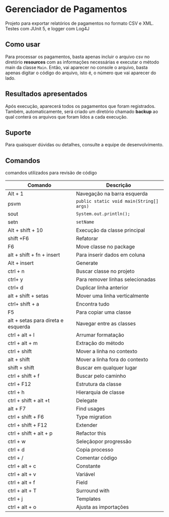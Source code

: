 # Gerenciador de Pagamentos

Projeto para exportar relatórios de pagamentos no formato CSV e XML.
Testes com JUnit 5, e logger com Log4J

## Como usar

Para processar os pagamentos, basta apenas incluir o arquivo csv no diretório **resources** com as informações necessárias e executar o método main da classe `Main`. Então, vai aparecer no console o arquivo, basta apenas digitar o código do arquivo, isto é, o número que vai aparecer do lado.

## Resultados apresentados

Após execução, aparecerá todos os pagamentos que foram registrados. Também, automaticamente, será criado um diretório chamado **backup** ao qual conterá os arquivos que foram lidos a cada execução.

## Suporte

Para quaisquer dúvidas ou detalhes, consulte a equipe de desenvolvimento.


## Comandos

comandos utilizados para revisão de código

| Comando | Descrição |
| ------ | ------ |
| Alt + 1 | Navegação na barra esquerda |
| psvm | `public static void main(String[] args)` |
| sout| `System.out.println();` |
| setn | `setName` |
| Alt + shift + 10 |  Execução da classe principal |
|shift +F6 | Refatorar|
| F6| Move classe no package|
| alt + shift + fn + insert |Para inserir dados em coluna|
| Alt + insert |Generate|
| ctrl + n | Buscar classe no projeto|
| ctrl+ y | Para remover linhas selecionadas|
|ctrl+ d| Duplicar linha anterior|
|alt + shift + setas| Mover uma linha verticalmente|
|ctrl+ shift + a | Encontra tudo|
|F5 | Para copiar uma classe|
|alt + setas para direta e esquerda | Navegar entre as classes|
|ctrl + alt + l | Arrumar formatação|
|ctrl + alt + m | Extração do método|
|ctrl + shift | Mover a linha no contexto|
|alt + shift | Mover a linha fora do contexto|
|shift + shift | Buscar em qualquer lugar|
|ctrl + shift + f | Buscar pelo caminho|
|ctrl + F12 | Estrutura da classe|
|ctrl + h | Hierarquia de classe|
|ctrl + shift + alt +t | Delegate|
|alt + F7 | Find usages|
|ctrl + shift + F6 | Type migration|
|ctrl + shift + F12 | Extender|
|ctrl + shift + alt + p | Refactor this|
|ctrl + w | Seleçãopor progressão|
|ctrl + d | Copia processo|
|ctrl + / | Comentar código|
|ctrl + alt + c | Constante|
|ctrl + alt + v | Variável|
|ctrl + alt + f | Field|
|ctrl + alt + T | Surround with|
|ctrl + j | Templates|
|ctrl + alt + o | Ajusta as importações|
